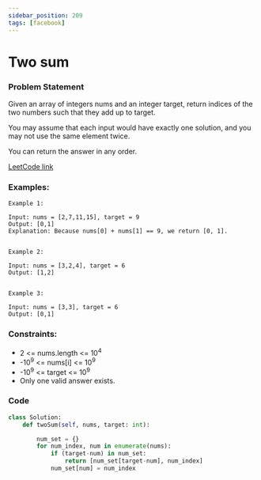 ```yaml
---
sidebar_position: 209
tags: [facebook]
---
```


# Two sum

### Problem Statement

Given an array of integers nums and an integer target, return indices of the two numbers such that they add up to target.

You may assume that each input would have exactly one solution, and you may not use the same element twice.

You can return the answer in any order.

[LeetCode link](https://leetcode.com/problems/two-sum/)

### Examples:

```
Example 1:

Input: nums = [2,7,11,15], target = 9
Output: [0,1]
Explanation: Because nums[0] + nums[1] == 9, we return [0, 1].


Example 2:

Input: nums = [3,2,4], target = 6
Output: [1,2]


Example 3:

Input: nums = [3,3], target = 6
Output: [0,1]
```

### Constraints:

- 2 <= nums.length <= 10<sup>4</sup>
- -10<sup>9</sup> <= nums[i] <= 10<sup>9</sup>
- -10<sup>9</sup> <= target <= 10<sup>9</sup>
- Only one valid answer exists.

### Code

```python title="Python Code"
class Solution:
    def twoSum(self, nums, target: int):

        num_set = {}
        for num_index, num in enumerate(nums):
            if (target-num) in num_set:
                return [num_set[target-num], num_index]
            num_set[num] = num_index
```
